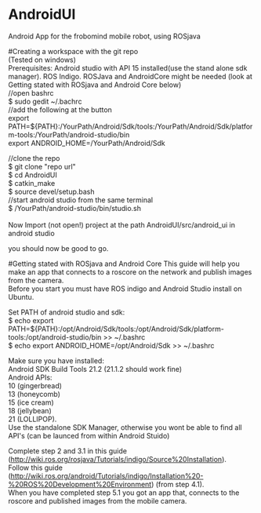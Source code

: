 # AndroidUI<br />
Android App for the frobomind mobile robot, using ROSjava<br />

#Creating a workspace with the git repo<br />
(Tested on windows)<br />
Prerequisites: Android studio with API 15 installed(use the stand alone sdk manager). ROS Indigo. ROSJava and AndroidCore might be needed (look at Getting stated with ROSjava and Android Core below)<br />
//open bashrc<br />
$ sudo gedit ~/.bachrc<br />
//add the following at the button<br />
export PATH=${PATH}:/YourPath/Android/Sdk/tools:/YourPath/Android/Sdk/platform-tools:/YourPath/android-studio/bin<br />
export ANDROID_HOME=/YourPath/Android/Sdk<br />

//clone the repo<br />
$ git clone "repo url"<br />
$ cd AndroidUI<br />
$ catkin_make<br />
$ source devel/setup.bash<br />
//start android studio from the same terminal<br />
$ /YourPath/android-studio/bin/studio.sh<br />
<br />
Now Import (not open!) project at the path AndroidUI/src/android_ui in android studio<br />

you should now be good to go.<br />

#Getting stated with ROSjava and Android Core
This guide will help you make an app that connects to a roscore on the network and publish images from the camera.<br />
Before you start you must have ROS indigo and Android Studio install on Ubuntu.<br />

Set PATH of android studio and sdk: <br />
$ echo export PATH=\${PATH}:/opt/Android/Sdk/tools:/opt/Android/Sdk/platform-tools:/opt/android-studio/bin >> ~/.bashrc<br />
$ echo export ANDROID_HOME=/opt/Android/Sdk >> ~/.bashrc<br />

Make sure you have installed:<br />
Android SDK Build Tools 21.2 (21.1.2 should work fine)<br />
Android APIs: <br />
	10 (gingerbread)<br />
	13 (honeycomb)<br />
	15 (ice cream)<br />
	18 (jellybean)<br />
	21 (LOLLIPOP). <br />
Use the standalone SDK Manager, otherwise you wont be able to find all API's (can be launced from within Android Stuido)<br />

Complete step 2 and 3.1 in this guide (http://wiki.ros.org/rosjava/Tutorials/indigo/Source%20Installation).<br />
Follow this guide (http://wiki.ros.org/android/Tutorials/indigo/Installation%20-%20ROS%20Development%20Environment) (from step 4.1).<br />
When you have completed step 5.1 you got an app that, connects to the roscore and published images from the mobile camera.<br />








